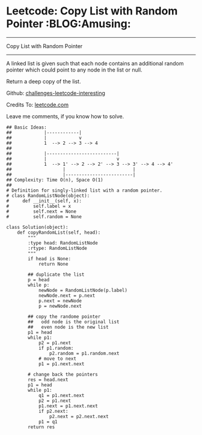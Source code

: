 # Leetcode: Copy List with Random Pointer     :BLOG:Amusing:


---

Copy List with Random Pointer  

---

A linked list is given such that each node contains an additional random pointer which could point to any node in the list or null.  

Return a deep copy of the list.  

Github: [challenges-leetcode-interesting](https://github.com/DennyZhang/challenges-leetcode-interesting/tree/master/copy-list-with-random-pointer)  

Credits To: [leetcode.com](https://leetcode.com/problems/copy-list-with-random-pointer/description/)  

Leave me comments, if you know how to solve.  

    ## Basic Ideas:
    ##            |------------|
    ##            |            v
    ##            1  --> 2 --> 3 --> 4
    ##
    ##            |--------------------------|
    ##            |                          v
    ##            1  --> 1' --> 2 --> 2' --> 3 --> 3' --> 4 --> 4'
    ##                   |                         |
    ##                   |-------------------------|
    ## Complexity: Time O(n), Space O(1)
    ##
    # Definition for singly-linked list with a random pointer.
    # class RandomListNode(object):
    #     def __init__(self, x):
    #         self.label = x
    #         self.next = None
    #         self.random = None
    
    class Solution(object):
        def copyRandomList(self, head):
            """
            :type head: RandomListNode
            :rtype: RandomListNode
            """
            if head is None:
                return None
    
            ## duplicate the list
            p = head
            while p:
                newNode = RandomListNode(p.label)
                newNode.next = p.next
                p.next = newNode
                p = newNode.next
    
            ## copy the randome pointer
            ##   odd node is the original list
            ##   even node is the new list
            p1 = head
            while p1:
                p2 = p1.next
                if p1.random:
                    p2.random = p1.random.next
                # move to next
                p1 = p1.next.next
    
            # change back the pointers
            res = head.next
            p1 = head
            while p1:
                q1 = p1.next.next
                p2 = p1.next
                p1.next = p1.next.next
                if p2.next:
                    p2.next = p2.next.next
                p1 = q1
            return res